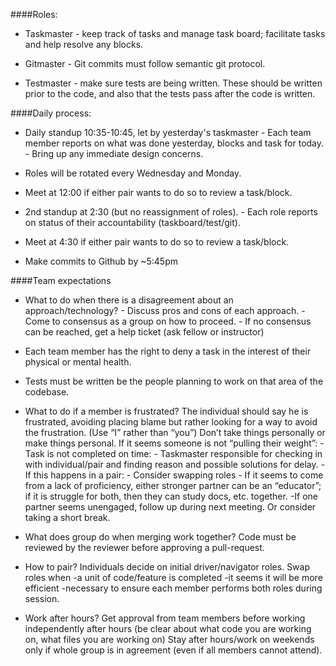 ####Roles:

* Taskmaster - keep track of tasks and manage task board; facilitate tasks and help resolve any blocks.
 
* Gitmaster - Git commits must follow semantic git protocol.
 
* Testmaster - make sure tests are being written. These should be written prior to the code, and also that the tests pass after the code is written.


####Daily process:

* Daily standup 10:35-10:45, let by yesterday's taskmaster - Each team member reports on what was done yesterday, blocks and task for today. - Bring up any immediate design concerns.

* Roles will be rotated every Wednesday and Monday.

* Meet at 12:00 if either pair wants to do so to review a task/block.

* 2nd standup at 2:30 (but no reassignment of roles). - Each role reports on status of their accountability (taskboard/test/git).

* Meet at 4:30 if either pair wants to do so to review a task/block.

* Make commits to Github by ~5:45pm

####Team expectations

* What to do when there is a disagreement about an approach/technology? - Discuss pros and cons of each approach. - Come to consensus as a group on how to proceed. - If no consensus can be reached, get a help ticket (ask fellow or instructor)

* Each team member has the right to deny a task in the interest of their physical or mental health.

* Tests must be written be the people planning to work on that area of the codebase.

* What to do if a member is frustrated? The individual should say he is frustrated, avoiding placing blame but rather looking for a way to avoid the frustration. (Use “I” rather than “you”) Don’t take things personally or make things personal. If it seems someone is not “pulling their weight”: -Task is not completed on time: - Taskmaster responsible for checking in with individual/pair and finding reason and possible solutions for delay. -If this happens in a pair: - Consider swapping roles - If it seems to come from a lack of proficiency, either stronger partner can be an “educator”; if it is struggle for both, then they can study docs, etc. together. -If one partner seems unengaged, follow up during next meeting. Or consider taking a short break.

* What does group do when merging work together? Code must be reviewed by the reviewer before approving a pull-request.

* How to pair? Individuals decide on initial driver/navigator roles. Swap roles when -a unit of code/feature is completed -it seems it will be more efficient -necessary to ensure each member performs both roles during session.

* Work after hours? Get approval from team members before working independently after hours (be clear about what code you are working on, what files you are working on) Stay after hours/work on weekends only if whole group is in agreement (even if all members cannot attend).